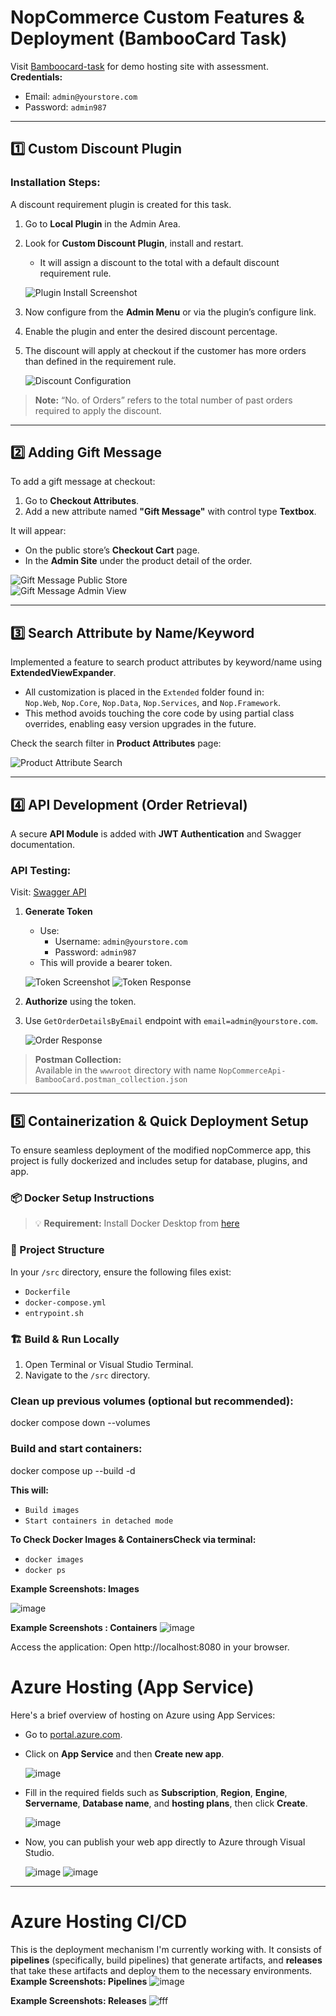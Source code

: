 # NopCommerce Custom Features & Deployment (BambooCard Task)

Visit [Bamboocard-task](https://bamboocardtask.esaralaccount.com/) for demo hosting site with assessment.  
**Credentials:**  
- Email: `admin@yourstore.com`  
- Password: `admin987`  

---

## 1️⃣ Custom Discount Plugin

### Installation Steps:
A discount requirement plugin is created for this task.

1. Go to **Local Plugin** in the Admin Area.
2. Look for **Custom Discount Plugin**, install and restart.
   - It will assign a discount to the total with a default discount requirement rule.

   ![Plugin Install Screenshot](https://github.com/user-attachments/assets/91e8045a-00b6-466f-96d2-b04fadd31678)

3. Now configure from the **Admin Menu** or via the plugin’s configure link.
4. Enable the plugin and enter the desired discount percentage.
5. The discount will apply at checkout if the customer has more orders than defined in the requirement rule.

   ![Discount Configuration](https://github.com/user-attachments/assets/b740b71f-cd4a-437c-aaef-d3d5ea835315)

> **Note:** “No. of Orders” refers to the total number of past orders required to apply the discount.

---

## 2️⃣ Adding Gift Message

To add a gift message at checkout:

1. Go to **Checkout Attributes**.
2. Add a new attribute named **"Gift Message"** with control type **Textbox**.

It will appear:
- On the public store’s **Checkout Cart** page.
- In the **Admin Site** under the product detail of the order.

![Gift Message Public Store](https://github.com/user-attachments/assets/9e1368e3-663e-42d2-babf-7b498f4ade02)  
![Gift Message Admin View](https://github.com/user-attachments/assets/64c69517-5fcd-47b2-aafc-eb2033b4e9df)

---

## 3️⃣ Search Attribute by Name/Keyword

Implemented a feature to search product attributes by keyword/name using **ExtendedViewExpander**.

- All customization is placed in the `Extended` folder found in:  
  `Nop.Web`, `Nop.Core`, `Nop.Data`, `Nop.Services`, and `Nop.Framework`.
- This method avoids touching the core code by using partial class overrides, enabling easy version upgrades in the future.

Check the search filter in **Product Attributes** page:

![Product Attribute Search](https://github.com/user-attachments/assets/eac50086-bf51-4a61-bc95-8ed1c6f3d878)

---

## 4️⃣ API Development (Order Retrieval)

A secure **API Module** is added with **JWT Authentication** and Swagger documentation.

### API Testing:
Visit: [Swagger API](https://bamboocardtask.esaralaccount.com/api/swagger/index.html)

1. **Generate Token**
   - Use:
     - Username: `admin@yourstore.com`
     - Password: `admin987`
   - This will provide a bearer token.

   ![Token Screenshot](https://github.com/user-attachments/assets/5d49669a-a23e-451f-a4b7-ef6748e790bd)
   ![Token Response](https://github.com/user-attachments/assets/1ff3527f-7476-4245-b2de-5f47484ac158)

2. **Authorize** using the token.
3. Use `GetOrderDetailsByEmail` endpoint with `email=admin@yourstore.com`.

   ![Order Response](https://github.com/user-attachments/assets/761fcde0-5243-4a71-9b47-99b39bc3e778)

> **Postman Collection:**  
Available in the `wwwroot` directory with name `NopCommerceApi-BambooCard.postman_collection.json
> `

---

## 5️⃣ Containerization & Quick Deployment Setup

To ensure seamless deployment of the modified nopCommerce app, this project is fully dockerized and includes setup for database, plugins, and app.

### 📦 Docker Setup Instructions

> 💡 **Requirement:** Install Docker Desktop from [here](https://www.docker.com/products/docker-desktop)

### 📁 Project Structure

In your `/src` directory, ensure the following files exist:
- `Dockerfile`
- `docker-compose.yml`
- `entrypoint.sh`

### 🏗️ Build & Run Locally

1. Open Terminal or Visual Studio Terminal.
2. Navigate to the `/src` directory.

### Clean up previous volumes (optional but recommended):
docker compose down --volumes

### Build and start containers:
docker compose up --build -d

**This will:**
- `Build images`
- `Start containers in detached mode`

**To Check Docker Images & ContainersCheck via terminal:**
- `docker images`
- `docker ps`

**Example Screenshots: Images**

![image](https://github.com/user-attachments/assets/26b0cb26-0ae3-4d5a-ad0b-63c7ddce9d9b)

**Example Screenshots : Containers**
![image](https://github.com/user-attachments/assets/5fbd799d-15c0-451d-b72a-ef1f0df34824)


Access the application:
Open http://localhost:8080 in your browser.

# Azure Hosting (App Service)

Here's a brief overview of hosting on Azure using App Services:

* Go to [portal.azure.com](https://portal.azure.com/#home).
* Click on **App Service** and then **Create new app**.

    ![image](https://github.com/user-attachments/assets/f9ed39f6-1dea-49a8-9952-389add2cb4a2)

* Fill in the required fields such as **Subscription**, **Region**, **Engine**, **Servername**, **Database name**, and **hosting plans**, then click **Create**.

    ![image](https://github.com/user-attachments/assets/0c40ecc4-cc30-40a8-b385-d8e675c6a4ea)

* Now, you can publish your web app directly to Azure through Visual Studio.

    ![image](https://github.com/user-attachments/assets/d108a448-102e-42bb-bfb3-5c74c0cc69bf)
![image](https://github.com/user-attachments/assets/8c6365ed-c442-4482-8104-4c91096899d9)

---

# Azure Hosting CI/CD

This is the deployment mechanism I'm currently working with. It consists of **pipelines** (specifically, build pipelines) that generate artifacts, and **releases** that take these artifacts and deploy them to the necessary environments.
**Example Screenshots: Pipelines**
![image](https://github.com/user-attachments/assets/d7bafac8-1295-410b-b3d4-08eb9aee0ebd)

**Example Screenshots: Releases**
![fff](https://github.com/user-attachments/assets/043219b8-8cb9-4406-99f6-33780d7ab540)
